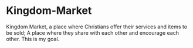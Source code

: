 # Kingdom-Market
Kingdom Market, a place where Christians offer their services and items to be sold; A place where they share with each other and encourage each other. This is my goal.
